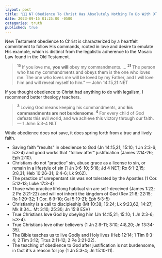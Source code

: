 ```yaml
---
layout: post
title: "🙏🏼 NT Obedience To Christ Has Absolutely Nothing To Do With OT Legalistic, Ritualistic, And Rule Based Adherence To Mosaic Law"
date: 2023-09-15 01:25:00 -0500
categories: truth
published: true
---
```


New Testament obedience to Christ is characterized by a heartfelt commitment to follow His commands, rooted in love and desire to emulate His example, which is distinct from the legalistic adherence to the Mosaic Law found in the Old Testament.

> <sup style="font-weight:bold;">15</sup> If you love me, **you will** obey my commandments. ... <sup style="font-weight:bold;">21</sup> The person who has my commandments and obeys them is the one who loves me. The one who loves me will be loved by my Father, and I will love him and will reveal myself to him.” &mdash; John 14:15,21 NET

If you thought obedience to Christ had anything to do with legalism, I recommend better theology teachers.

<!-- > <sub style="font-weight:bold;">3</sup> For this is the love of God: that we keep his commandments. And **his commandments do not weigh us down**, <sub style="font-weight:bold;">4</sup> because everyone who has been fathered by God conquers the world. &mdash; 1 John 5:3-4 NET -->

> <sup style="font-weight:bold;">3</sup> Loving God means keeping his commandments, and **his commandments are not burdensome**. <sup style="font-weight:bold;">4</sup> For every child of God defeats this evil world, and we achieve this victory through our faith. &mdash; 1 John 5:3-4 NLT

While obedience does not save, it does spring forth from a true and lively faith.

- Saving faith "results" in obedience to God (Jn 14:15,21; 15:10; 1 Jn 2:3-6; 5:3-4) and good works that "follow after" justification (James 2:14-26; Eph 2:10).
- Christians do not "practice" sin, abuse grace as a license to sin, or remain in a lifestyle of sin (1 Jn 3:6-10; 5:18; Jd 4 NET; Ro 6:1-2,15; 3:8,31; Heb 10:26-31; 6:4-6; Lk 9:62).
- The practice of unrepentant sin was not tolerated by the Apostles (1 Cor. 5:12-13; Luke 17:3-4)
- Those who practice lifelong habitual sin are self-deceived (James 1:22; 2 Pe 2:21-22) and will not inherit the kingdom of God (Rev 21:8; 22:15; Ro 1:29-32; 1 Cor. 6:9-10; Gal 5:19-21; Eph 5:3-5)
- Christianity is a call to discipleship (Mt 10:38; 16:24; Lk 9:23,62; 14:27; Mk 8:34... Mt 3:10; 25:30; Jn 15:8 ESV)
- True Christians love God by obeying him (Jn 14:15,21; 15:10; 1 Jn 2:3-6; 5:3-4).
- True Christians love other believers (1 Jn 2:9-11; 3:10; 4:8,20; Jn 13:34-35).
- The Bible teaches us to live Godly and Holy lives (Heb 12:14; 1 Tim 6:3-4; 2 Tim 3:12; Titus 2:11-12; 2 Pe 2:21-22).
- The teaching of obedience to God after justification is not burdensome, in fact it's a reason for joy (1 Jn 5:3-4; Jn 15:10-11).

<script>
    var refTagger = {
        settings: {
            bibleVersion: 'ESV'
        }
    }; 

    (function(d, t) {
        var n=d.querySelector('[nonce]');
        refTagger.settings.nonce = n && (n.nonce||n.getAttribute('nonce'));
        var g = d.createElement(t), s = d.getElementsByTagName(t)[0];
        g.src = 'https://api.reftagger.com/v2/RefTagger.js';
        g.nonce = refTagger.settings.nonce;
        s.parentNode.insertBefore(g, s);
    }(document, 'script'));
</script>